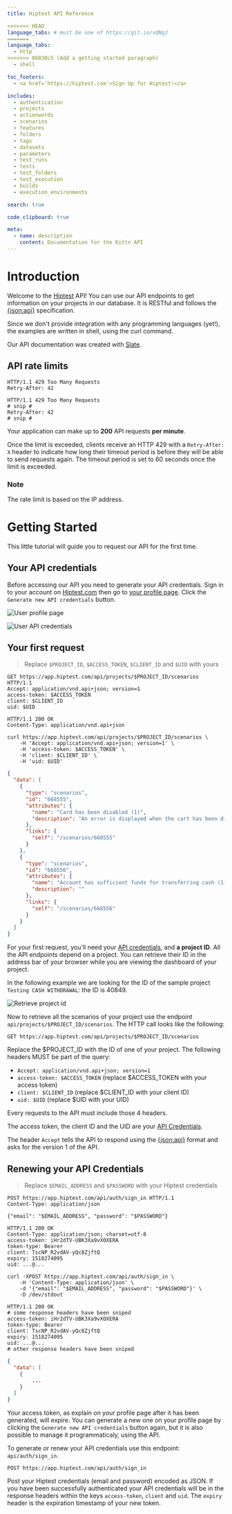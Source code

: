 ```yaml
---
title: Hiptest API Reference

<<<<<<< HEAD
language_tabs: # must be one of https://git.io/vQNgJ
=======
language_tabs:
  - http
>>>>>>> 86030c5 (Add a getting started paragraph)
  - shell

toc_footers:
  - <a href='https://hiptest.com'>Sign Up for Hiptest!</a>

includes:
  - authentication
  - projects
  - actionwords
  - scenarios
  - features
  - folders
  - tags
  - datasets
  - parameters
  - test_runs
  - tests
  - test_folders
  - test_execution
  - builds
  - execution_environments

search: true

code_clipboard: true

meta:
  - name: description
    content: Documentation for the Kittn API
---
```


# Introduction

Welcome to the <a href="https://hiptest.com">Hiptest</a> API! You can use our
API endpoints to get information on your projects in our database. It is
RESTful and follows the [{json:api}](http://jsonapi.org) specification.

Since we don't provide integration with any programming languages (yet!), the
examples are written in shell, using the curl command.

Our API documentation was created with [Slate](https://github.com/tripit/slate).

## API rate limits

```http
HTTP/1.1 429 Too Many Requests
Retry-After: 42
```

```shell
HTTP/1.1 429 Too Many Requests
# snip #
Retry-After: 42
# snip #
```

Your application can make up to **200** API requests **per minute**.

Once the limit is exceeded, clients receive an HTTP 429 with a `Retry-After: X`
header to indicate how long their timeout period is before they will be able to
send requests again. The timeout period is set to 60 seconds once the limit is
exceeded.

### Note

The rate limit is based on the IP address.


# Getting Started

This little tutorial will guide you to request our API for the first time.

## Your API credentials

Before accessing our API you need to generate your API credentials. Sign in to
your account on [Hiptest.com](https://hiptest.com) then go to
[your profile page](https://app.hiptest.com/profile). Click the
`Generate new API credentials` button.

![User profile page](images/getting-started/doc-api-cred-01.png)

![User API credentials](images/getting-started/doc-api-cred-02.png)

## Your first request

> Replace `$PROJECT_ID`, `$ACCESS_TOKEN`, `$CLIENT_ID` and `$UID`
> with yours

```http
GET https://app.hiptest.com/api/projects/$PROJECT_ID/scenarios HTTP/1.1
Accept: application/vnd.api+json; version=1
access-token: $ACCESS_TOKEN
client: $CLIENT_ID
uid: $UID
```
```http
HTTP/1.1 200 OK
Content-Type: application/vnd.api+json
```

```shell
curl https://app.hiptest.com/api/projects/$PROJECT_ID/scenarios \
	-H 'Accept: application/vnd.api+json; version=1' \
	-H 'access-token: $ACCESS_TOKEN' \
	-H 'client: $CLIENT_ID' \
	-H 'uid: $UID'
```
```json
{
  "data": [
    {
      "type": "scenarios",
      "id": "668555",
      "attributes": {
        "name": "Card has been disabled (1)",
        "description": "An error is displayed when the cart has been disabled"
      },
      "links": {
        "self": "/scenarios/668555"
      }
    },
    {
      "type": "scenarios",
      "id": "668556",
      "attributes": {
        "name": "Account has sufficient funds for transferring cash (1)",
        "description": ""
      },
      "links": {
        "self": "/scenarios/668556"
      }
    }
  ]
}
```

For your first request, you'll need your [API credentials](#your-api-credentials),
and **a project ID**. All the API endpoints depend on a project. You can
retrieve their ID in the address bar of your browser while you are viewing the
dashboard of your project.

In the following example we are looking for the ID of the sample project
`Testing CASH WITHDRAWAL`: the ID is 40849.

![Retrieve project id](images/getting-started/doc-api-project-id.png)

Now to retrieve all the scenarios of your project use the endpoint
`api/projects/$PROJECT_ID/scenarios`. The HTTP call looks
like the following:

`GET https://app.hiptest.com/api/projects/$PROJECT_ID/scenarios`

Replace the $PROJECT_ID with the ID of one of your project. The following
headers MUST be part of the query:

- `Accept: application/vnd.api+json; version=1`
- `access-token: $ACCESS_TOKEN` (replace $ACCESS_TOKEN with your access token)
- `client: $CLIENT_ID` (replace $CLIENT_ID with your client ID)
- `uid: $UID` (replace $UID with your UID)

Every requests to the API must include those 4 headers.

The access token, the client ID and the UID are your
[API Credentials](#your-api-credentials).

The header `Accept` tells the API to respond using the
[{json:api}](http://jsonapi.org) format and asks for the version 1 of the API.

## Renewing your API Credentials

> Replace `$EMAIL_ADDRESS` and `$PASSWORD` with your Hiptest credentials

```http
POST https://app.hiptest.com/api/auth/sign_in HTTP/1.1
Content-Type: application/json

{"email": "$EMAIL_ADDRESS", "password": "$PASSWORD"}
```
```http
HTTP/1.1 200 OK
Content-Type: application/json; charset=utf-8
access-token: iHr2dTV-UBK3Xa9vXOXERA
token-type: Bearer
client: TscNP_R2vdAV-yQc8ZjftQ
expiry: 1518274095
uid: ...@...
```

```shell
curl -XPOST https://app.hiptest.com/api/auth/sign_in \
	-H 'Content-Type: application/json' \
	-d '{"email": "$EMAIL_ADDRESS", "password": "$PASSWORD"}' \
	-D /dev/stdout

HTTP/1.1 200 OK
# some response headers have been sniped
access-token: iHr2dTV-UBK3Xa9vXOXERA
token-type: Bearer
client: TscNP_R2vdAV-yQc8ZjftQ
expiry: 1518274095
uid: ...@...
# other response headers have been sniped
```

```json
{
  "data": [
    {
    	...
    }
  ]
}
```

Your access token, as explain on your profile page after it has been generated,
will expire. You can generate a new one on your profile page by clicking the
`Generate new API credentials` button again, but it is also possible to manage
it programmaticaly, using the API.

To generate or renew your API credentials use this endpoint: `api/auth/sign_in`.

`POST https://app.hiptest.com/api/auth/sign_in`

Post your Hiptest credentials (email and password) encoded as JSON. If you have
been successfully authenticated your API credentials will be in the response
headers within the keys `access-token`, `client` and `uid`. The `expiry` header
is the expiration timestamp of your new token.
